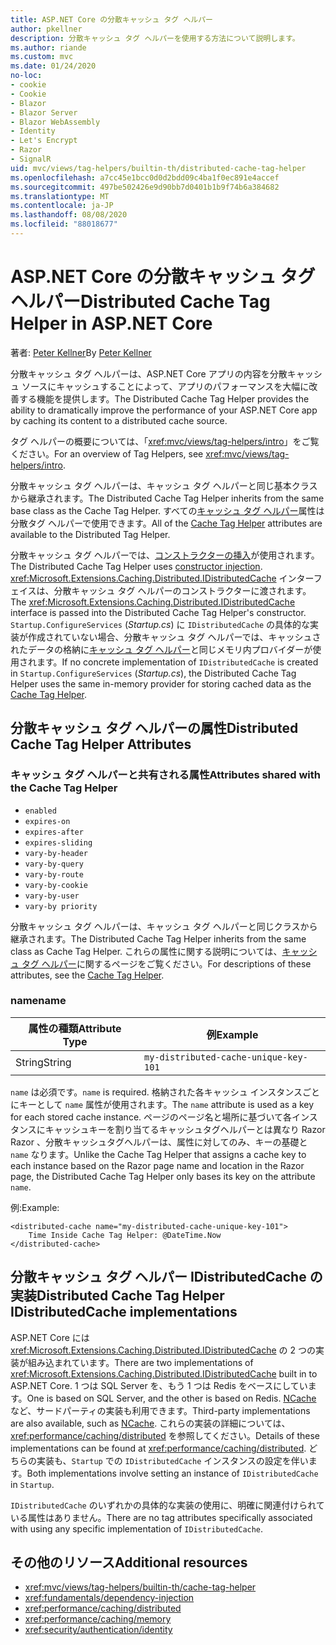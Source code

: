 ```yaml
---
title: ASP.NET Core の分散キャッシュ タグ ヘルパー
author: pkellner
description: 分散キャッシュ タグ ヘルパーを使用する方法について説明します。
ms.author: riande
ms.custom: mvc
ms.date: 01/24/2020
no-loc:
- cookie
- Cookie
- Blazor
- Blazor Server
- Blazor WebAssembly
- Identity
- Let's Encrypt
- Razor
- SignalR
uid: mvc/views/tag-helpers/builtin-th/distributed-cache-tag-helper
ms.openlocfilehash: a7cc45e1bcc0d0d2bdd09c4ba1f0ec891e4accef
ms.sourcegitcommit: 497be502426e9d90bb7d0401b1b9f74b6a384682
ms.translationtype: MT
ms.contentlocale: ja-JP
ms.lasthandoff: 08/08/2020
ms.locfileid: "88018677"
---
```

# <a name="distributed-cache-tag-helper-in-aspnet-core"></a><span data-ttu-id="e2b55-103">ASP.NET Core の分散キャッシュ タグ ヘルパー</span><span class="sxs-lookup"><span data-stu-id="e2b55-103">Distributed Cache Tag Helper in ASP.NET Core</span></span>

<span data-ttu-id="e2b55-104">著者: [Peter Kellner](https://peterkellner.net)</span><span class="sxs-lookup"><span data-stu-id="e2b55-104">By [Peter Kellner](https://peterkellner.net)</span></span>

<span data-ttu-id="e2b55-105">分散キャッシュ タグ ヘルパーは、ASP.NET Core アプリの内容を分散キャッシュ ソースにキャッシュすることによって、アプリのパフォーマンスを大幅に改善する機能を提供します。</span><span class="sxs-lookup"><span data-stu-id="e2b55-105">The Distributed Cache Tag Helper provides the ability to dramatically improve the performance of your ASP.NET Core app by caching its content to a distributed cache source.</span></span>

<span data-ttu-id="e2b55-106">タグ ヘルパーの概要については、「<xref:mvc/views/tag-helpers/intro>」をご覧ください。</span><span class="sxs-lookup"><span data-stu-id="e2b55-106">For an overview of Tag Helpers, see <xref:mvc/views/tag-helpers/intro>.</span></span>

<span data-ttu-id="e2b55-107">分散キャッシュ タグ ヘルパーは、キャッシュ タグ ヘルパーと同じ基本クラスから継承されます。</span><span class="sxs-lookup"><span data-stu-id="e2b55-107">The Distributed Cache Tag Helper inherits from the same base class as the Cache Tag Helper.</span></span> <span data-ttu-id="e2b55-108">すべての[キャッシュ タグ ヘルパー](xref:mvc/views/tag-helpers/builtin-th/cache-tag-helper)属性は分散タグ ヘルパーで使用できます。</span><span class="sxs-lookup"><span data-stu-id="e2b55-108">All of the [Cache Tag Helper](xref:mvc/views/tag-helpers/builtin-th/cache-tag-helper) attributes are available to the Distributed Tag Helper.</span></span>

<span data-ttu-id="e2b55-109">分散キャッシュ タグ ヘルパーでは、[コンストラクターの挿入](xref:fundamentals/dependency-injection#constructor-injection-behavior)が使用されます。</span><span class="sxs-lookup"><span data-stu-id="e2b55-109">The Distributed Cache Tag Helper uses [constructor injection](xref:fundamentals/dependency-injection#constructor-injection-behavior).</span></span> <span data-ttu-id="e2b55-110"><xref:Microsoft.Extensions.Caching.Distributed.IDistributedCache> インターフェイスは、分散キャッシュ タグ ヘルパーのコンストラクターに渡されます。</span><span class="sxs-lookup"><span data-stu-id="e2b55-110">The <xref:Microsoft.Extensions.Caching.Distributed.IDistributedCache> interface is passed into the Distributed Cache Tag Helper's constructor.</span></span> <span data-ttu-id="e2b55-111">`Startup.ConfigureServices` (*Startup.cs*) に `IDistributedCache` の具体的な実装が作成されていない場合、分散キャッシュ タグ ヘルパーでは、キャッシュされたデータの格納に[キャッシュ タグ ヘルパー](xref:mvc/views/tag-helpers/builtin-th/cache-tag-helper)と同じメモリ内プロバイダーが使用されます。</span><span class="sxs-lookup"><span data-stu-id="e2b55-111">If no concrete implementation of `IDistributedCache` is created in `Startup.ConfigureServices` (*Startup.cs*), the Distributed Cache Tag Helper uses the same in-memory provider for storing cached data as the [Cache Tag Helper](xref:mvc/views/tag-helpers/builtin-th/cache-tag-helper).</span></span>

## <a name="distributed-cache-tag-helper-attributes"></a><span data-ttu-id="e2b55-112">分散キャッシュ タグ ヘルパーの属性</span><span class="sxs-lookup"><span data-stu-id="e2b55-112">Distributed Cache Tag Helper Attributes</span></span>

### <a name="attributes-shared-with-the-cache-tag-helper"></a><span data-ttu-id="e2b55-113">キャッシュ タグ ヘルパーと共有される属性</span><span class="sxs-lookup"><span data-stu-id="e2b55-113">Attributes shared with the Cache Tag Helper</span></span>

* `enabled`
* `expires-on`
* `expires-after`
* `expires-sliding`
* `vary-by-header`
* `vary-by-query`
* `vary-by-route`
* `vary-by-cookie`
* `vary-by-user`
* `vary-by priority`

<span data-ttu-id="e2b55-114">分散キャッシュ タグ ヘルパーは、キャッシュ タグ ヘルパーと同じクラスから継承されます。</span><span class="sxs-lookup"><span data-stu-id="e2b55-114">The Distributed Cache Tag Helper inherits from the same class as Cache Tag Helper.</span></span> <span data-ttu-id="e2b55-115">これらの属性に関する説明については、[キャッシュ タグ ヘルパー](xref:mvc/views/tag-helpers/builtin-th/cache-tag-helper)に関するページをご覧ください。</span><span class="sxs-lookup"><span data-stu-id="e2b55-115">For descriptions of these attributes, see the [Cache Tag Helper](xref:mvc/views/tag-helpers/builtin-th/cache-tag-helper).</span></span>

### <a name="name"></a><span data-ttu-id="e2b55-116">name</span><span class="sxs-lookup"><span data-stu-id="e2b55-116">name</span></span>

| <span data-ttu-id="e2b55-117">属性の種類</span><span class="sxs-lookup"><span data-stu-id="e2b55-117">Attribute Type</span></span> | <span data-ttu-id="e2b55-118">例</span><span class="sxs-lookup"><span data-stu-id="e2b55-118">Example</span></span>                               |
| -------------- | ------------------------------------- |
| <span data-ttu-id="e2b55-119">String</span><span class="sxs-lookup"><span data-stu-id="e2b55-119">String</span></span>         | `my-distributed-cache-unique-key-101` |

<span data-ttu-id="e2b55-120">`name` は必須です。</span><span class="sxs-lookup"><span data-stu-id="e2b55-120">`name` is required.</span></span> <span data-ttu-id="e2b55-121">格納された各キャッシュ インスタンスごとにキーとして `name` 属性が使用されます。</span><span class="sxs-lookup"><span data-stu-id="e2b55-121">The `name` attribute is used as a key for each stored cache instance.</span></span> <span data-ttu-id="e2b55-122">ページのページ名と場所に基づいて各インスタンスにキャッシュキーを割り当てるキャッシュタグヘルパーとは異なり Razor Razor 、分散キャッシュタグヘルパーは、属性に対してのみ、キーの基礎と `name` なります。</span><span class="sxs-lookup"><span data-stu-id="e2b55-122">Unlike the Cache Tag Helper that assigns a cache key to each instance based on the Razor page name and location in the Razor page, the Distributed Cache Tag Helper only bases its key on the attribute `name`.</span></span>

<span data-ttu-id="e2b55-123">例:</span><span class="sxs-lookup"><span data-stu-id="e2b55-123">Example:</span></span>

```cshtml
<distributed-cache name="my-distributed-cache-unique-key-101">
    Time Inside Cache Tag Helper: @DateTime.Now
</distributed-cache>
```

## <a name="distributed-cache-tag-helper-idistributedcache-implementations"></a><span data-ttu-id="e2b55-124">分散キャッシュ タグ ヘルパー IDistributedCache の実装</span><span class="sxs-lookup"><span data-stu-id="e2b55-124">Distributed Cache Tag Helper IDistributedCache implementations</span></span>

<span data-ttu-id="e2b55-125">ASP.NET Core には <xref:Microsoft.Extensions.Caching.Distributed.IDistributedCache> の 2 つの実装が組み込まれています。</span><span class="sxs-lookup"><span data-stu-id="e2b55-125">There are two implementations of <xref:Microsoft.Extensions.Caching.Distributed.IDistributedCache> built in to ASP.NET Core.</span></span> <span data-ttu-id="e2b55-126">1 つは SQL Server を、もう 1 つは Redis をベースにしています。</span><span class="sxs-lookup"><span data-stu-id="e2b55-126">One is based on SQL Server, and the other is based on Redis.</span></span> <span data-ttu-id="e2b55-127">[NCache](http://www.alachisoft.com/ncache/aspnet-core-idistributedcache-ncache.html) など、サードパーティの実装も利用できます。</span><span class="sxs-lookup"><span data-stu-id="e2b55-127">Third-party implementations are also available, such as [NCache](http://www.alachisoft.com/ncache/aspnet-core-idistributedcache-ncache.html).</span></span> <span data-ttu-id="e2b55-128">これらの実装の詳細については、<xref:performance/caching/distributed> を参照してください。</span><span class="sxs-lookup"><span data-stu-id="e2b55-128">Details of these implementations can be found at <xref:performance/caching/distributed>.</span></span> <span data-ttu-id="e2b55-129">どちらの実装も、`Startup` での `IDistributedCache` インスタンスの設定を伴います。</span><span class="sxs-lookup"><span data-stu-id="e2b55-129">Both implementations involve setting an instance of `IDistributedCache` in `Startup`.</span></span>

<span data-ttu-id="e2b55-130">`IDistributedCache` のいずれかの具体的な実装の使用に、明確に関連付けられている属性はありません。</span><span class="sxs-lookup"><span data-stu-id="e2b55-130">There are no tag attributes specifically associated with using any specific implementation of `IDistributedCache`.</span></span>

## <a name="additional-resources"></a><span data-ttu-id="e2b55-131">その他のリソース</span><span class="sxs-lookup"><span data-stu-id="e2b55-131">Additional resources</span></span>

* <xref:mvc/views/tag-helpers/builtin-th/cache-tag-helper>
* <xref:fundamentals/dependency-injection>
* <xref:performance/caching/distributed>
* <xref:performance/caching/memory>
* <xref:security/authentication/identity>
